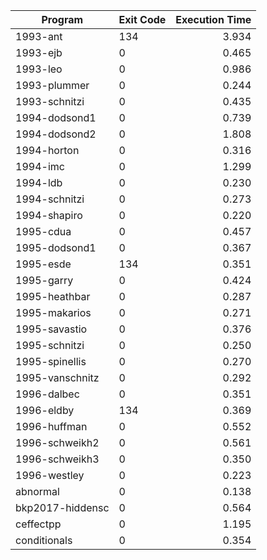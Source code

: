 | Program | Exit Code | Execution Time |
| ------- |:--------- | --------------:|
| 1993-ant | 134 | 3.934 |
| 1993-ejb | 0 | 0.465 |
| 1993-leo | 0 | 0.986 |
| 1993-plummer | 0 | 0.244 |
| 1993-schnitzi | 0 | 0.435 |
| 1994-dodsond1 | 0 | 0.739 |
| 1994-dodsond2 | 0 | 1.808 |
| 1994-horton | 0 | 0.316 |
| 1994-imc | 0 | 1.299 |
| 1994-ldb | 0 | 0.230 |
| 1994-schnitzi | 0 | 0.273 |
| 1994-shapiro | 0 | 0.220 |
| 1995-cdua | 0 | 0.457 |
| 1995-dodsond1 | 0 | 0.367 |
| 1995-esde | 134 | 0.351 |
| 1995-garry | 0 | 0.424 |
| 1995-heathbar | 0 | 0.287 |
| 1995-makarios | 0 | 0.271 |
| 1995-savastio | 0 | 0.376 |
| 1995-schnitzi | 0 | 0.250 |
| 1995-spinellis | 0 | 0.270 |
| 1995-vanschnitz | 0 | 0.292 |
| 1996-dalbec | 0 | 0.351 |
| 1996-eldby | 134 | 0.369 |
| 1996-huffman | 0 | 0.552 |
| 1996-schweikh2 | 0 | 0.561 |
| 1996-schweikh3 | 0 | 0.350 |
| 1996-westley | 0 | 0.223 |
| abnormal | 0 | 0.138 |
| bkp2017-hiddensc | 0 | 0.564 |
| ceffectpp | 0 | 1.195 |
| conditionals | 0 | 0.354 |
